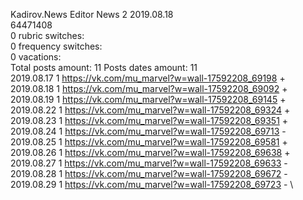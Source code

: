 Kadirov.News	Editor News 2 2019.08.18\
64471408\
0 rubric switches:\
0 frequency switches:\
0 vacations:\
Total posts amount: 11	Posts dates amount: 11\
2019.08.17 1 https://vk.com/mu_marvel?w=wall-17592208_69198 + \
2019.08.18 1 https://vk.com/mu_marvel?w=wall-17592208_69092 + \
2019.08.19 1 https://vk.com/mu_marvel?w=wall-17592208_69145 + \
2019.08.22 1 https://vk.com/mu_marvel?w=wall-17592208_69324 + \
2019.08.23 1 https://vk.com/mu_marvel?w=wall-17592208_69351 + \
2019.08.24 1 https://vk.com/mu_marvel?w=wall-17592208_69713 - \
2019.08.25 1 https://vk.com/mu_marvel?w=wall-17592208_69581 + \
2019.08.26 1 https://vk.com/mu_marvel?w=wall-17592208_69638 + \
2019.08.27 1 https://vk.com/mu_marvel?w=wall-17592208_69633 - \
2019.08.28 1 https://vk.com/mu_marvel?w=wall-17592208_69672 - \
2019.08.29 1 https://vk.com/mu_marvel?w=wall-17592208_69723 - \
